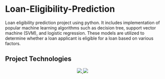 # Loan-Eligibility-Prediction
Loan eligibility prediction project using python. It includes implementation of popular machine learning algorithms such as decision tree, support vector machine (SVM), and logistic regression. These models are utilized to determine whether a loan applicant is eligible for a loan based on various factors.

## Project Technologies
<p align="center">
  <a href="https://skillicons.dev">
    <img src="https://skillicons.dev/icons?i=py" />
  </a>
   <a href="https://skillicons.dev">
    <img src="https://skillicons.dev/icons?i=ai" />
  </a>
</p>
